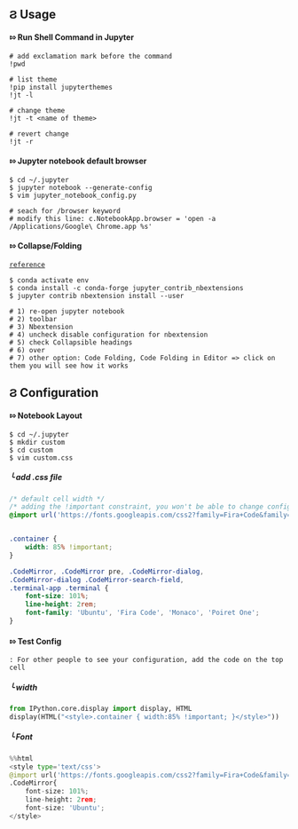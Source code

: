 

## &#x03e8; Usage

#### &#x21f0; Run Shell Command in Jupyter
```
# add exclamation mark before the command
!pwd

# list theme 
!pip install jupyterthemes
!jt -l

# change theme
!jt -t <name of theme>

# revert change 
!jt -r
```

#### &#x21f0; Jupyter notebook default browser 
```
$ cd ~/.jupyter
$ jupyter notebook --generate-config 
$ vim jupyter_notebook_config.py 

# seach for /browser keyword 
# modify this line: c.NotebookApp.browser = 'open -a /Applications/Google\ Chrome.app %s'
```
#### &#x21f0; Collapse/Folding
[`reference`](https://jupyter-contrib-nbextensions.readthedocs.io/en/latest/install.html)
```
$ conda activate env
$ conda install -c conda-forge jupyter_contrib_nbextensions
$ jupyter contrib nbextension install --user

# 1) re-open jupyter notebook 
# 2) toolbar
# 3) Nbextension 
# 4) uncheck disable configuration for nbextension 
# 5) check Collapsible headings 
# 6) over
# 7) other option: Code Folding, Code Folding in Editor => click on them you will see how it works
```

## &#x03e8; Configuration

#### &#x21f0; Notebook Layout
```
$ cd ~/.jupyter 
$ mkdir custom 
$ cd custom 
$ vim custom.css
```
##### &#x2570; add .css file
```css 
/* default cell width */
/* adding the !important constraint, you won't be able to change config inside cell */
@import url('https://fonts.googleapis.com/css2?family=Fira+Code&family=Montserrat+Alternates&family=Poiret+One&family=Ubuntu&display=swap');


.container {
    width: 85% !important;
}

.CodeMirror, .CodeMirror pre, .CodeMirror-dialog, 
.CodeMirror-dialog .CodeMirror-search-field, 
.terminal-app .terminal {
    font-size: 101%;
    line-height: 2rem;
    font-family: 'Ubuntu', 'Fira Code', 'Monaco', 'Poiret One';
}
```


#### &#x21f0; Test Config
`: For other people to see your configuration, add the code on the top cell`
##### &#x2570; width 
```python
from IPython.core.display import display, HTML                         
display(HTML("<style>.container { width:85% !important; }</style>"))
```

##### &#x2570; Font
```python
%%html                      
<style type='text/css'>
@import url('https://fonts.googleapis.com/css2?family=Fira+Code&family=Montserrat+Alternates&family=Poiret+One&family=Ubuntu&display=swap');
.CodeMirror{
    font-size: 101%;
    line-height: 2rem;
    font-size: 'Ubuntu';
</style>
```






